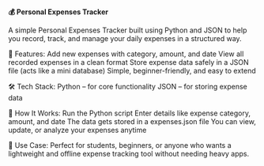 **💰 Personal Expenses Tracker**

A simple Personal Expenses Tracker built using Python and JSON to help you record, track, and manage your daily expenses in a structured way.

🚀 Features: 
Add new expenses with category, amount, and date
View all recorded expenses in a clean format
Store expense data safely in a JSON file (acts like a mini database)
Simple, beginner-friendly, and easy to extend


🛠️ Tech Stack: 
Python – for core functionality
JSON – for storing expense data

📌 How It Works: 
Run the Python script
Enter details like expense category, amount, and date
The data gets stored in a expenses.json file
You can view, update, or analyze your expenses anytime

🎯 Use Case: 
Perfect for students, beginners, or anyone who wants a lightweight and offline expense tracking tool without needing heavy apps.
